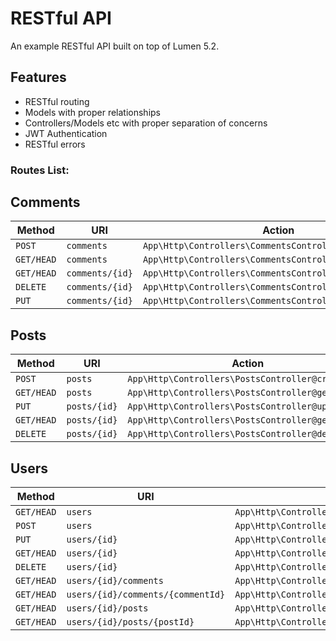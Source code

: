 # RESTful API

An example RESTful API built on top of Lumen 5.2.

## Features

- RESTful routing
- Models with proper relationships
- Controllers/Models etc with proper separation of concerns
- JWT Authentication
- RESTful errors

### Routes List:

## Comments

| Method     | URI                               | Action                                                  |
|------------|-----------------------------------|---------------------------------------------------------|
| `POST`     | `comments`                        | `App\Http\Controllers\CommentsController@createComment` |
| `GET/HEAD` | `comments`                        | `App\Http\Controllers\CommentsController@getComments`   |
| `GET/HEAD` | `comments/{id}`                   | `App\Http\Controllers\CommentsController@getComment`    |
| `DELETE`   | `comments/{id}`                   | `App\Http\Controllers\CommentsController@deleteComment` |
| `PUT`      | `comments/{id}`                   | `App\Http\Controllers\CommentsController@updateComment` |

## Posts

| Method     | URI                               | Action                                                  |
|------------|-----------------------------------|---------------------------------------------------------|
| `POST`     | `posts`                           | `App\Http\Controllers\PostsController@createPost`       |
| `GET/HEAD` | `posts`                           | `App\Http\Controllers\PostsController@getPosts`         |
| `PUT`      | `posts/{id}`                      | `App\Http\Controllers\PostsController@updatePost`       |
| `GET/HEAD` | `posts/{id}`                      | `App\Http\Controllers\PostsController@getPost`          |
| `DELETE`   | `posts/{id}`                      | `App\Http\Controllers\PostsController@deletePost`       |

## Users

| Method     | URI                               | Action                                                  |
|------------|-----------------------------------|---------------------------------------------------------|
| `GET/HEAD` | `users`                           | `App\Http\Controllers\UsersController@getUsers`         |
| `POST`     | `users`                           | `App\Http\Controllers\UsersController@createUser`       |
| `PUT`      | `users/{id}`                      | `App\Http\Controllers\UsersController@updateUser`       |
| `GET/HEAD` | `users/{id}`                      | `App\Http\Controllers\UsersController@getUser`          |
| `DELETE`   | `users/{id}`                      | `App\Http\Controllers\UsersController@deleteUser`       |
| `GET/HEAD` | `users/{id}/comments`             | `App\Http\Controllers\UsersController@getUserComments`  |
| `GET/HEAD` | `users/{id}/comments/{commentId}` | `App\Http\Controllers\UsersController@getUserComment`   |
| `GET/HEAD` | `users/{id}/posts`                | `App\Http\Controllers\UsersController@getUserPosts`     |
| `GET/HEAD` | `users/{id}/posts/{postId}`       | `App\Http\Controllers\UsersController@getUserPost`      |

